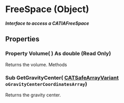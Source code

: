 # FreeSpace (Object)

**_Interface to access a CATIAFreeSpace_**

## Properties

### Property **Volume**( ) As double (Read Only)

Returns the volume.  Methods

### Sub **GetGravityCenter**( [CATSafeArrayVariant](../System/typedef_CATSafeArrayVariant_73843.md)  `oGravityCenterCoordinatesArray`)

Returns the gravity center.